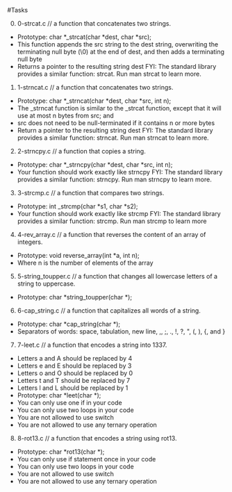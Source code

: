 #Tasks

0. 0-strcat.c // a function that concatenates two strings.

- Prototype: char *_strcat(char *dest, char *src);
- This function appends the src string to the dest string, overwriting the terminating null byte (\0) at the end of dest, and then adds a terminating null byte
- Returns a pointer to the resulting string dest
FYI: The standard library provides a similar function: strcat. Run man strcat to learn more.

1. 1-strncat.c // a function that concatenates two strings.

- Prototype: char *_strncat(char *dest, char *src, int n);
- The _strncat function is similar to the _strcat function, except that
it will use at most n bytes from src; and
- src does not need to be null-terminated if it contains n or more bytes
- Return a pointer to the resulting string dest
FYI: The standard library provides a similar function: strncat. Run man strncat to learn more.

2. 2-strncpy.c // a function that copies a string.

- Prototype: char *_strncpy(char *dest, char *src, int n);
- Your function should work exactly like strncpy
FYI: The standard library provides a similar function: strncpy. Run man strncpy to learn more.

3. 3-strcmp.c // a function that compares two strings.

- Prototype: int _strcmp(char *s1, char *s2);
- Your function should work exactly like strcmp
FYI: The standard library provides a similar function: strcmp. Run man strcmp to learn more

4. 4-rev_array.c // a function that reverses the content of an array of integers.

- Prototype: void reverse_array(int *a, int n);
- Where n is the number of elements of the array

5. 5-string_toupper.c // a function that changes all lowercase letters of a string to uppercase.

- Prototype: char *string_toupper(char *);

6. 6-cap_string.c // a function that capitalizes all words of a string.

- Prototype: char *cap_string(char *);
- Separators of words: space, tabulation, new line, ,, ;, ., !, ?, ", (, ), {, and }

7. 7-leet.c // a function that encodes a string into 1337.

- Letters a and A should be replaced by 4
- Letters e and E should be replaced by 3
- Letters o and O should be replaced by 0
- Letters t and T should be replaced by 7
- Letters l and L should be replaced by 1
- Prototype: char *leet(char *);
- You can only use one if in your code
- You can only use two loops in your code
- You are not allowed to use switch
- You are not allowed to use any ternary operation

8. 8-rot13.c // a function that encodes a string using rot13.

- Prototype: char *rot13(char *);
- You can only use if statement once in your code
- You can only use two loops in your code
- You are not allowed to use switch
- You are not allowed to use any ternary operation